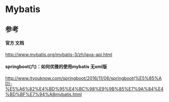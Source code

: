 # Mybatis

## 参考

#### 官方 文档

http://www.mybatis.org/mybatis-3/zh/java-api.html

#### springboot(六)：如何优雅的使用mybatis   无xml版

http://www.ityouknow.com/springboot/2016/11/06/springboot(%E5%85%AD)-%E5%A6%82%E4%BD%95%E4%BC%98%E9%9B%85%E7%9A%84%E4%BD%BF%E7%94%A8mybatis.html


